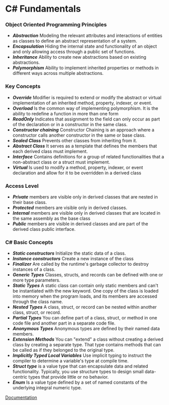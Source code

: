# C# Fundamentals
### Object Oriented Programming Principles
- ***Abstraction*** Modeling the relevant attributes and interactions of entities as classes to define an abstract representation of a system.  
- ***Encapsulation*** Hiding the internal state and functionality of an object and only allowing access through a public set of functions.  
- ***Inheritance*** Ability to create new abstractions based on existing abstractions.  
- ***Polymorphism*** Ability to implement inherited properties or methods in different ways across multiple abstractions.  

### Key Concepts
- ***Override*** Modifier is required to extend or modify the abstract or virtual implementation of an inherited method, property, indexer, or event.
- ***Overload*** Is the common way of implementing polymorphism. It is the ability to redefine a function in more than one form 
- ***ReadOnly*** Indicates that assignment to the field can only occur as part of the declaration or in a constructor in the same class.
- ***Constructor chaining*** Constructor Chaining is an approach where a constructor calls another constructor in the same or base class.
- ***Sealed Class*** Prevents other classes from inheriting from it. 
- ***Abstract Class*** It serves as a template that defines the members that each derived class must implement.
- ***Interface*** Contains definitions for a group of related functionalities that a non-abstract class or a struct must implement.
- ***Virtual*** Is used to modify a method, property, indexer, or event declaration and allow for it to be overridden in a derived class

### Access Level
- ***Private*** members are visible only in derived classes that are nested in their base class. 
- ***Protected*** members are visible only in derived classes.
- ***Internal*** members are visible only in derived classes that are located in the same assembly as the base class
- ***Public*** members are visible in derived classes and are part of the derived class public interface.

### C# Basic Concepts
- ***Static constructors*** Initialize the static data of a class.
- ***Instance constructors***  Create a new instance of the class
- ***Finalizer*** Are called by the runtime's garbage collector to destroy instances of a class.
- ***Generic Types*** Classes, structs, and records can be defined with one or more type parameters. 
- ***Static Types*** A static class can contain only static members and can't be instantiated with the new keyword. One copy of the class is loaded into memory when the program loads, and its members are accessed through the class name. 
- ***Nested Types*** A class, struct, or record can be nested within another class, struct, or record.
- ***Partial Types*** You can define part of a class, struct, or method in one code file and another part in a separate code file.
- ***Anonymous Types*** Anonymous types are defined by their named data members.
- ***Extension Methods*** You can "extend" a class without creating a derived class by creating a separate type. That type contains methods that can be called as if they belonged to the original type.
- ***Implicitly Typed Local Variables*** Use implicit typing to instruct the compiler to determine a variable's type at compile time. 
- ***Struct type*** is a value type that can encapsulate data and related functionality. Typically, you use structure types to design small data-centric types that provide little or no behavior.
- ***Enum*** Is a value type defined by a set of named constants of the underlying integral numeric type. 

[Documentation](https://learn.microsoft.com/es-es/dotnet/csharp/fundamentals/tutorials/classes)

